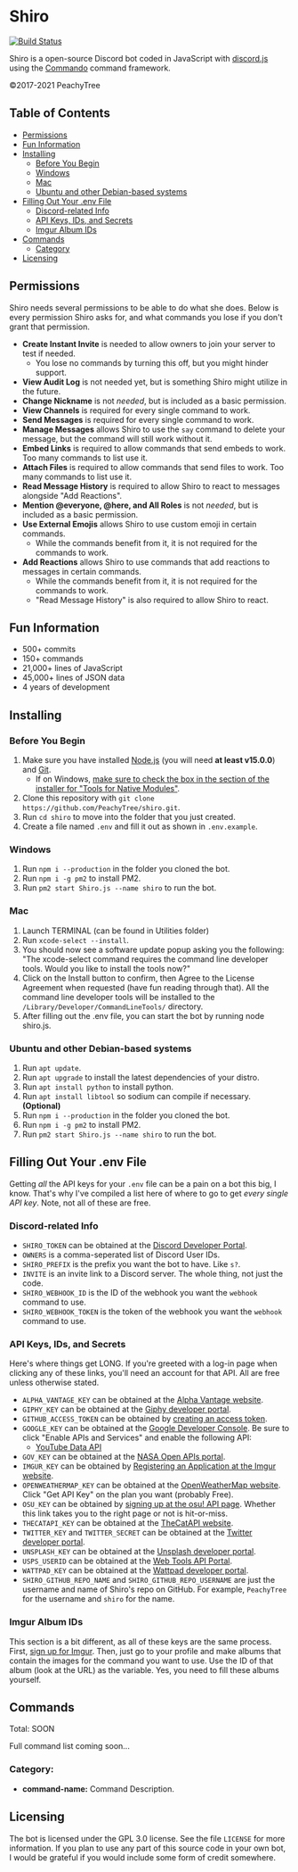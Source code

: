 # Shiro
[![Build Status](https://github.com/PeachyTree/shiro/workflows/Lint/badge.svg?branch=master&event=push)](https://github.com/PeachyTree/shiro/actions)

Shiro is a open-source Discord bot coded in JavaScript with
[discord.js](https://discord.js.org/) using the
[Commando](https://github.com/discordjs/Commando) command framework.

©2017-2021 PeachyTree

## Table of Contents

- [Permissions](#permissions)
- [Fun Information](#fun-information)
- [Installing](#installing)
	* [Before You Begin](#before-you-begin)
	* [Windows](#windows)
	* [Mac](#mac)
	* [Ubuntu and other Debian-based systems](#ubuntu-and-other-debian-based-systems)
- [Filling Out Your .env File](#filling-out-your-env-file)
	* [Discord-related Info](#discord-related-info)
	* [API Keys, IDs, and Secrets](#api-keys-ids-and-secrets)
	* [Imgur Album IDs](#imgur-album-ids)
- [Commands](#commands)
	* [Category](#category)
- [Licensing](#licensing)

## Permissions

Shiro needs several permissions to be able to do what she does. Below
is every permission Shiro asks for, and what commands you lose if you
don't grant that permission.

- **Create Instant Invite** is needed to allow owners to join your server to test if needed.
	* You lose no commands by turning this off, but you might hinder support.
- **View Audit Log** is not needed yet, but is something Shiro might utilize in the future.
- **Change Nickname** is not _needed_, but is included as a basic permission.
- **View Channels** is required for every single command to work.
- **Send Messages** is required for every single command to work.
- **Manage Messages** allows Shiro to use the `say` command to delete your message, but the command will still work without it.
- **Embed Links** is required to allow commands that send embeds to work. Too many commands to list use it.
- **Attach Files** is required to allow commands that send files to work. Too many commands to list use it.
- **Read Message History** is required to allow Shiro to react to messages alongside "Add Reactions".
- **Mention @everyone, @here, and All Roles** is not _needed_, but is included as a basic permission.
- **Use External Emojis** allows Shiro to use custom emoji in certain commands.
	* While the commands benefit from it, it is not required for the commands to work.
- **Add Reactions** allows Shiro to use commands that add reactions to messages in certain commands.
	* While the commands benefit from it, it is not required for the commands to work.
	* "Read Message History" is also required to allow Shiro to react.

## Fun Information

- 500+ commits
- 150+ commands
- 21,000+ lines of JavaScript
- 45,000+ lines of JSON data
- 4 years of development

## Installing

### Before You Begin

1. Make sure you have installed [Node.js](https://nodejs.org/en/) (you will need **at least v15.0.0**) and [Git](https://git-scm.com/).
	- If on Windows, [make sure to check the box in the section of the installer for "Tools for Native Modules"](https://i.imgur.com/RMrlz2S.png).
2. Clone this repository with `git clone https://github.com/PeachyTree/shiro.git`.
3. Run `cd shiro` to move into the folder that you just created.
4. Create a file named `.env` and fill it out as shown in `.env.example`.

### Windows

1. Run `npm i --production` in the folder you cloned the bot.
2. Run `npm i -g pm2` to install PM2.
3. Run `pm2 start Shiro.js --name shiro` to run the bot.

### Mac

1. Launch TERMINAL (can be found in Utilities folder)
2. Run `xcode-select --install`.
3. You should now see a software update popup asking you the following: "The xcode-select command requires the command line developer tools. Would you like to install the tools now?" 
4. Click on the Install button to confirm, then Agree to the License Agreement when requested (have fun reading through that). All the command line developer tools will be installed to the `/Library/Developer/CommandLineTools/` directory.
5. After filling out the .env file, you can start the bot by running node shiro.js.


### Ubuntu and other Debian-based systems

1. Run `apt update`.
2. Run `apt upgrade` to install the latest dependencies of your distro.
3. Run `apt install python` to install python.
4. Run `apt install libtool` so sodium can compile if necessary. **(Optional)**
5. Run `npm i --production` in the folder you cloned the bot.
6. Run `npm i -g pm2` to install PM2.
7. Run `pm2 start Shiro.js --name shiro` to run the bot.

## Filling Out Your .env File

Getting _all_ the API keys for your `.env` file can be a pain on a
bot this big, I know. That's why I've compiled a list here of where
to go to get _every single API key_. Note, not all of these are free.

### Discord-related Info

* `SHIRO_TOKEN` can be obtained at the [Discord Developer Portal](https://discord.com/developers/applications/).
* `OWNERS` is a comma-seperated list of Discord User IDs.
* `SHIRO_PREFIX` is the prefix you want the bot to have. Like `s?`.
* `INVITE` is an invite link to a Discord server. The whole thing, not just the code.
* `SHIRO_WEBHOOK_ID` is the ID of the webhook you want the `webhook` command to use.
* `SHIRO_WEBHOOK_TOKEN` is the token of the webhook you want the `webhook` command to use.

### API Keys, IDs, and Secrets

Here's where things get LONG. If you're greeted with a log-in page
when clicking any of these links, you'll need an account for that
API. All are free unless otherwise stated.

* `ALPHA_VANTAGE_KEY` can be obtained at the [Alpha Vantage website](https://www.alphavantage.co/support/#api-key).
* `GIPHY_KEY` can be obtained at the [Giphy developer portal](https://developers.giphy.com/).
* `GITHUB_ACCESS_TOKEN` can be obtained by [creating an access token](https://github.com/settings/tokens).
* `GOOGLE_KEY` can be obtained at the [Google Developer Console](https://console.developers.google.com/). Be sure to click "Enable APIs and Services" and enable the following API:
	- [YouTube Data API](https://console.developers.google.com/apis/library/youtube.googleapis.com)
* `GOV_KEY` can be obtained at the [NASA Open APIs portal](https://api.nasa.gov/).
* `IMGUR_KEY` can be obtained by [Registering an Application at the Imgur website](https://api.imgur.com/oauth2/addclient).
* `OPENWEATHERMAP_KEY` can be obtained at the [OpenWeatherMap website](https://openweathermap.org/price). Click "Get API Key" on the plan you want (probably Free).
* `OSU_KEY` can be obtained by [signing up at the osu! API page](https://osu.ppy.sh/p/api/). Whether this link takes you to the right page or not is hit-or-miss.
* `THECATAPI_KEY` can be obtained at the [TheCatAPI website](https://thecatapi.com/).
* `TWITTER_KEY` and `TWITTER_SECRET` can be obtained at the [Twitter developer portal](https://developer.twitter.com/en/apps).
* `UNSPLASH_KEY` can be obtained at the [Unsplash developer portal](https://unsplash.com/developers).
* `USPS_USERID` can be obtained at the [Web Tools API Portal](https://www.usps.com/business/web-tools-apis/).
* `WATTPAD_KEY` can be obtained at the [Wattpad developer portal](https://www.wattpad.com/developer/docs/api).
* `SHIRO_GITHUB_REPO_NAME` and `SHIRO_GITHUB_REPO_USERNAME` are just the username and name of Shiro's repo on GitHub. For example, `PeachyTree` for the username and `shiro` for the name.

### Imgur Album IDs

This section is a bit different, as all of these keys are the same
process. First, [sign up for Imgur](https://imgur.com/). Then, just
go to your profile and make albums that contain the images for the
command you want to use. Use the ID of that album (look at the URL)
as the variable. Yes, you need to fill these albums yourself.

## Commands

Total: SOON

Full command list coming soon...

### Category:

* **command-name:** Command Description.

## Licensing

The bot is licensed under the GPL 3.0 license. See the file `LICENSE` for more
information. If you plan to use any part of this source code in your own bot, I
would be grateful if you would include some form of credit somewhere.
